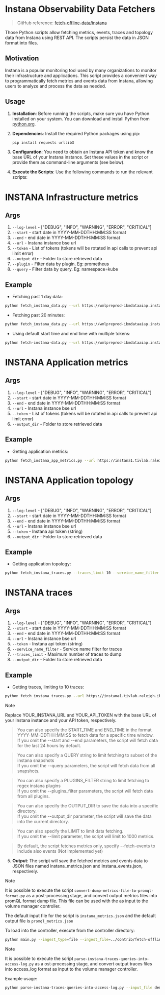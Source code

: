 # Instana Observability Data Fetchers


> GitHub reference: [fetch-offline-data/instana](https://github.com/observ-vol-mgt/observ-vol-mgt/tree/main/contrib/fetch-offline-data/instana) 

Those Python scripts allow fetching metrics, events, traces and topology data from Instana using REST API.
The scripts persist the data in JSON format into files.

## Motivation

Instana is a popular monitoring tool used by many organizations to monitor their infrastructure and applications. This script provides a convenient way to programmatically fetch metrics and events data from Instana, allowing users to analyze and process the data as needed.

## Usage

1. **Installation**: Before running the scripts, make sure you have Python installed on your system. You can download and install Python from [python.org](https://www.python.org/).

2. **Dependencies**: Install the required Python packages using pip:

   ```bash
   pip install requests urllib3
   ```
   
3. **Configuration**: You need to obtain an Instana API token and know the base URL of your Instana instance. Set these values in the script or provide them as command-line arguments (see below).
4. **Execute the Scripts**: Use the following commands to run the relevant scripts:

# INSTANA Infrastructure metrics
## Args
1. `--log-level` - ["DEBUG", "INFO", "WARNING", "ERROR", "CRITICAL"]
2. `--start` - start date in YYYY-MM-DDTHH:MM:SS format
3. `--end` - end date in YYYY-MM-DDTHH:MM:SS format
4. `--url` - Instana instance bse url
5. `--token` - List of tokens (tokens will be rotated in api calls to prevent api limit error)
6. `--output_dir` - Folder to store retrieved data
7. `--plugin` - Filter data by plugin. Eg: prometheus
8. `--query` - Filter data by query. Eg: namespace=kube

## Example
* Fetching past 1 day data:
```bash
python fetch_instana_data.py --url https://wmlpreprod-ibmdataaiap.instana.io --token EN6NUPBATJit5SJI_**** --query namespace=watsonx-huggingface --plugin prometheus --start 2024-05-28T00:00:00 --end 2024-05-29T00:00:00 --output_dir data
```
* Fetching past 20 minutes:
```bash
python fetch_instana_data.py --url https://wmlpreprod-ibmdataaiap.instana.io --token EN6NUPBATJit5SJI_**** --query namespace=watsonx-huggingface --plugin prometheus --start 2024-05-28T23:40:00 --end 2024-05-29T00:00:00 --output_dir data
```
* Using default start time and end time with multiple tokens:
```bash
python fetch-instana-data.py --url https://wmlpreprod-ibmdataaiap.instana.io --token EN6NUPBATJit5SJI_**** JSY9IUWvQEapPBZ4yC**** --output_dir data
```

# INSTANA Application metrics
## Args
1. `--log-level` - ["DEBUG", "INFO", "WARNING", "ERROR", "CRITICAL"]
2. `--start` - start date in YYYY-MM-DDTHH:MM:SS format
3. `--end` - end date in YYYY-MM-DDTHH:MM:SS format
4. `--url` - Instana instance bse url
5. `--token` - List of tokens (tokens will be rotated in api calls to prevent api limit error)
6. `--output_dir` - Folder to store retrieved data

## Example
* Getting application metrics:
```bash
python fetch_instana_app_metrics.py --url https://instana1.tivlab.raleigh.ibm.com --token tmdOVgSMS7ucB2r**** y7l5tD1wR9G581LY**** tMd8pw4WS6SdLkx**  --start 2024-07-02T00:00:00 --end 2024-07-03T00:00:00 --output_dir data
```

# INSTANA Application topology
## Args
1. `--log-level` - ["DEBUG", "INFO", "WARNING", "ERROR", "CRITICAL"]
2. `--start` - start date in YYYY-MM-DDTHH:MM:SS format
3. `--end` - end date in YYYY-MM-DDTHH:MM:SS format
4. `--url` - Instana instance bse url
5. `--token` - Instana api token (string)
6. `--output_dir` - Folder to store retrieved data

## Example
* Getting application topology:
```bash
python fetch_instana_traces.py --traces_limit 10 --service_name_filter aggregator --url https://blue-instanaops.instana.io --token $apiToken --output_dir demo-eu
```

# INSTANA traces
## Args
1. `--log-level` - ["DEBUG", "INFO", "WARNING", "ERROR", "CRITICAL"]
2. `--start` - start date in YYYY-MM-DDTHH:MM:SS format
3. `--end` - end date in YYYY-MM-DDTHH:MM:SS format
4. `--url` - Instana instance bse url
5. `--token` - Instana api token (string)
6. `--service_name_filter` - Service name filter for traces
7. `--traces_limit` - Maximum number of traces to dump
8. `--output_dir` - Folder to store retrieved data

## Example
* Getting traces, limiting to 10 traces:
```bash
python fetch_instana_traces.py --url https://instana1.tivlab.raleigh.ibm.com --token y7l5tD1wR9G581LYO**** --traces_limit 10 --output_dir data
```

> [!NOTE]  
> Replace YOUR_INSTANA_URL and YOUR_API_TOKEN with the base URL of your Instana instance and your API token, respectively.
 
> You can also specify the START_TIME and END_TIME in the format YYYY-MM-DDTHH:MM:SS to fetch data for a specific time window.  
> If you omit the --start and --end parameters, the script will fetch data for the last 24 hours by default.

> You can also specify a QUERY string to limit fetching to subset of the instana snapshots  
> If you omit the --query parameters, the script will fetch data from all snapshots.

> You can also specify a PLUGINS_FILTER string to limit fetching to regex instana plugins  
> If you omit the --plugins_filter parameters, the script will fetch data from all plugins.
 
> You can also specify the OUTPUT_DIR to save the data into a specific directory.  
> If you omit the --output_dir parameter, the script will save the data into the current directory.  
 
> You can also specify the LIMIT to limit data fetching.  
> If you omit the --limit parameter, the script will limit to 1000 metrics.
 
> By default, the script fetches metrics only, specify --fetch-events to include also events (Not implemented yet)  

5. **Output**: The script will save the fetched metrics and events data to JSON files named instana_metrics.json and instana_events.json, respectively.

> [!NOTE]  
> It is possible to execute the script `convert-dump-metrics-file-to-promql-format.py` 
> as a post-processing stage, and convert output metrics files into
> promQL format dump file. This file can be used with the 
> as input to the volume manager controller.  
> 
> The default input file for the script is `instana_metrics.json` and the default
> output file is `promql_metrics.json`  
> 
> To load into the controller, execute from the controller directory:

```bash
python main.py --ingest_type=file --ingest_file=../contrib/fetch-offline-data/instana/promql_metrics.json --feature_extraction_type=tsfel --config_generator_type=otel --config_generator_directory=/tmp
```

> [!NOTE]  
> It is possible to execute the script `parse-instana-traces-queries-into-access-log.py`
> as a ost-processing stage, and convert output traces files into
> access_log format as input to the volume manager controller.
> 
> Example usage:
```bash
python parse-instana-traces-queries-into-access-log.py --input_file demo-eu/traces.json --output_dir demo-eu
```
